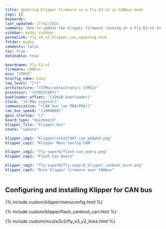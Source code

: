 ```yaml
---
title: Updating Klipper Firmware on a Fly-E3-v2 in CANbus mode
tags: []
keywords: 
last_updated: 17/02/2024
summary: "How to update the klipper firmware running on a Fly-E3-v2 in CANbus mode"
sidebar: mydoc_sidebar
permalink: fly_e3_v2_klipper_can_updating.html
folder: mydoc
comments: false
toc: true
datatable: true

boardname: Fly-E3-v2
firmware: CANbus
mcu: "STM32"
kconfig_name: e3v2
low_level: "[*]"
architecture: "(STMicroelectronics STM32)"
processor: "(STM32F407)"
bootloader_offset: "(32KiB bootloader)"
clock: "(8 MHz crystal)"
communication: "(CAN bus (on PB8/PB9))"
can_bus_speed: "(1000000)"
gpio_startup: "()"
board_type: "mainboard"
klipper_file: "klipper.bin"
state: "update"

klipper_img1: "klipper/stm32f407_can_pb8pb9.png"
klipper_cap1: "Klipper Menu Config CAN"

klipper_img2: "fly-super8/flash-can_query.png"
klipper_cap2: "Flash Can Query"

klipper_img3: "fly-super8/fly-super8_klipper_canboot_burn.png"
klipper_cap3: "Burn Klipper firmware over CANbus"
---
```


## Configuring and installing Klipper for CAN bus

{% include custom/klipper/menuconfig.html %}

{% include custom/klipper/flash_canboot_can.html %}

{% include custom/mcu/e3v2/fly_e3_v2_links.html %}
